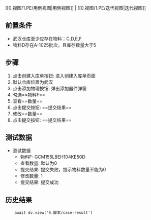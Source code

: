 [[0.视图/1.PE/用例视图|用例视图]] | [[0.视图/1.PE/迭代视图|迭代视图]]

## 前置条件

- 武汉仓库至少应存在物料：C,D,E,F
- 物料D存在A-1025批次，且库存数量大于5

## 步骤

1. 点击创建入库单按钮: 进入创建入库单页面
2. 默认仓库位置为武汉
3. 点击添加物理按钮: 弹出添加器件弹窗
4. 勾选==物料F== 
5. 查看==数量== 
6. 点击提交按钮: ==提交结果== 
7. 修改==数量== 
8. 点击提交按钮: ==提交结果== 

## 测试数据

- 测试数据
	- 物料F: GCM155L8EH104KE50D
	- 查看数量: 默认为0
	- 提交结果: 提交失败，提示物料数量不能为0
	- 修改数量: 1
	- 提交结果: 提交成功

## 历史结果

```dataviewjs
    await dv.view('9.脚本/case-result')
```
